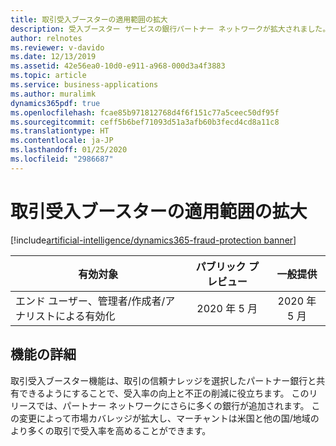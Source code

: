 ```yaml
---
title: 取引受入ブースターの適用範囲の拡大
description: 受入ブースター サービスの銀行パートナー ネットワークが拡大されました。
author: relnotes
ms.reviewer: v-davido
ms.date: 12/13/2019
ms.assetid: 42e56ea0-10d0-e911-a968-000d3a4f3883
ms.topic: article
ms.service: business-applications
ms.author: muralimk
dynamics365pdf: true
ms.openlocfilehash: fcae85b971812768d4f6f151c77a5ceec50df95f
ms.sourcegitcommit: ceff5b6bef71093d51a3afb60b3fecd4cd8a11c8
ms.translationtype: HT
ms.contentlocale: ja-JP
ms.lasthandoff: 01/25/2020
ms.locfileid: "2986687"
---
```

# <a name="expanded-coverage-for-transaction-acceptance-booster"></a>取引受入ブースターの適用範囲の拡大
[!include[artificial-intelligence/dynamics365-fraud-protection banner](../includes/artificial-intelligence/dynamics365-fraud-protection.md)]

| 有効対象    |  パブリック プレビュー | 一般提供 | 
| ---------- | :----------: |:----------: |
|エンド ユーザー、管理者/作成者/アナリストによる有効化|2020 年 5 月| 2020 年 5 月|






## <a name="feature-details"></a>機能の詳細
<!--feature detail start -->
取引受入ブースター機能は、取引の信頼ナレッジを選択したパートナー銀行と共有できるようにすることで、受入率の向上と不正の削減に役立ちます。 このリリースでは、パートナー ネットワークにさらに多くの銀行が追加されます。 この変更によって市場カバレッジが拡大し、マーチャントは米国と他の国/地域のより多くの取引で受入率を高めることができます。
<!--feature detail end -->









